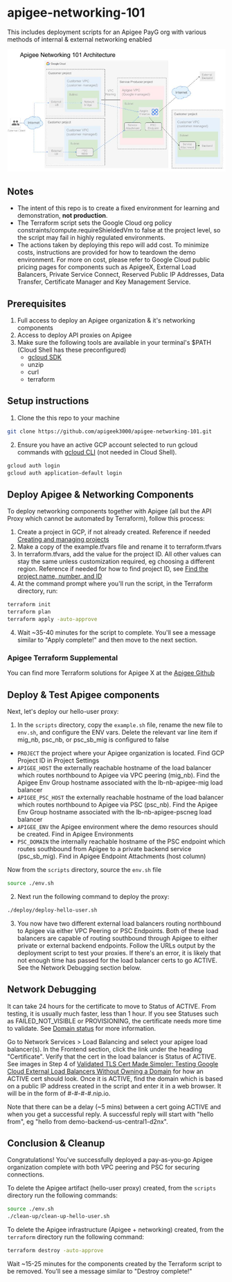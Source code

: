 # apigee-networking-101
This includes deployment scripts for an Apigee PayG org with various methods of internal &amp; external networking enabled

![architecture](./assets/architecture.jpg)

## Notes
* The intent of this repo is to create a fixed environment for learning and demonstration, **not production**.
* The Terraform script sets the Google Cloud org policy constraints/compute.requireShieldedVm to false at the project level, so the script may fail in highly regulated environments.
* The actions taken by deploying this repo will add cost. To minimize costs, instructions are provided for how to teardown the demo environment. For more on cost, please refer to Google Cloud public pricing pages for components such as ApigeeX, External Load Balancers, Private Service Connect, Reserved Public IP Addresses, Data Transfer, Certificate Manager and Key Management Service. 

## Prerequisites

1. Full access to deploy an Apigee organization & it's networking components
2. Access to deploy API proxies on Apigee
3. Make sure the following tools are available in your terminal's $PATH (Cloud Shell has these preconfigured)
    * [gcloud SDK](https://cloud.google.com/sdk/docs/install)
    * unzip
    * curl
    * terraform

## Setup instructions

1. Clone the this repo to your machine

```sh
git clone https://github.com/apigeek3000/apigee-networking-101.git
```

2. Ensure you have an active GCP account selected to run gcloud commands with [gcloud CLI](https://cloud.google.com/sdk/docs/install) (not needed in Cloud Shell).

```sh
gcloud auth login
gcloud auth application-default login
```


## Deploy Apigee & Networking Components

To deploy networking components together with Apigee (all but the API Proxy which cannot be automated by Terraform), follow this process:
1. Create a project in GCP, if not already created. Reference if needed [Creating and managing projects](https://cloud.google.com/resource-manager/docs/creating-managing-projects)
2. Make a copy of the example.tfvars file and rename it to terraform.tfvars
3. In terraform.tfvars, add the value for the project ID. All other values can stay the same unless customization required, eg choosing a different region. Reference if needed for how to find project ID, see [Find the project name, number, and ID](https://cloud.google.com/resource-manager/docs/creating-managing-projects#identifying_projects)
4. At the command prompt where you'll run the script, in the Terraform directory, run:

```sh 
terraform init
terraform plan
terraform apply -auto-approve
```

4. Wait ~35-40 minutes for the script to complete. You'll see a message similar to "Apply complete!" and then move to the next section.

### Apigee Terraform Supplemental

You can find more Terraform solutions for Apigee X at the [Apigee Github](https://github.com/apigee/terraform-modules)


## Deploy & Test Apigee components

Next, let's deploy our hello-user proxy:

1. In the `scripts` directory, copy the `example.sh` file, rename the new file to `env.sh`, and configure the ENV vars. Delete the relevant var line item if mig_nb, psc_nb, or psc_sb_mig is configured to false
* `PROJECT` the project where your Apigee organization is located. Find GCP Project ID in Project Settings
* `APIGEE_HOST` the externally reachable hostname of the load balancer which routes northbound to Apigee via VPC peering (mig_nb). Find the Apigee Env Group hostname associated with the lb-nb-apigee-mig load balancer
* `APIGEE_PSC_HOST` the externally reachable hostname of the load balancer which routes northbound to Apigee via PSC (psc_nb). Find the Apigee Env Group hostname associated with the lb-nb-apigee-pscneg load balancer
* `APIGEE_ENV` the Apigee environment where the demo resources should be created. Find in Apigee Environments
* `PSC_DOMAIN` the internally reachable hostname of the PSC endpoint which routes southbound from Apigee to a private backend service (psc_sb_mig). Find in Apigee Endpoint Attachments (host column)

Now from the `scripts` directory, source the `env.sh` file

```sh
source ./env.sh
```

2. Next run the following command to deploy the proxy:

```sh
./deploy/deploy-hello-user.sh
```

3. You now have two different external load balancers routing northbound to Apigee via either VPC Peering or PSC Endpoints. Both of these load balancers are capable of routing southbound through Apigee to either private or external backend endpoints. Follow the URLs output by the deployment script to test your proxies. If there's an error, it is likely that not enough time has passed for the load balancer certs to go ACTIVE. See the Network Debugging section below.


## Network Debugging

It can take 24 hours for the certificate to move to Status of ACTIVE. From testing, it is usually much faster, less than 1 hour. If you see Statuses such as FAILED_NOT_VISIBLE or PROVISIONING, the certificate needs more time to validate. See [Domain status](https://cloud.google.com/load-balancing/docs/ssl-certificates/troubleshooting#domain-status) for more information. 

Go to Network Services > Load Balancing and select your apigee load balancer(s). In the Frontend section, click the link under the heading "Certificate". Verify that the cert in the load balancer is Status of ACTIVE. See images in Step 4 of [Validated TLS Cert Made Simpler: Testing Google Cloud External Load Balancers Without Owning a Domain](https://medium.com/google-cloud/validated-tls-cert-made-simpler-testing-google-cloud-external-load-balancers-without-owning-a-d5a972bac3b2) for how an ACTIVE cert should look. Once it is ACTIVE, find the domain which is based on a public IP address created in the script and enter it in a web browser. It will be in the form of #-#-#-#.nip.io. 

Note that there can be a delay (~5 mins) between a cert going ACTIVE and when you get a successful reply. A successful reply will start with "hello from", eg "hello from demo-backend-us-central1-d2nx".


## Conclusion & Cleanup

Congratulations! You've successfully deployed a pay-as-you-go Apigee organization complete with both VPC peering and PSC for securing connections.

To delete the Apigee artifact (hello-user proxy) created, from the `scripts` directory run the following commands:

```sh
source ./env.sh
./clean-up/clean-up-hello-user.sh
```

To delete the Apigee infrastructure (Apigee + networking) created, from the `terraform` directory run the following command:

```sh
terraform destroy -auto-approve
```

Wait ~15-25 minutes for the components created by the Terraform script to be removed. You'll see a message similar to "Destroy complete!" 
